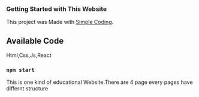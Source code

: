 ### Getting Started with This Website

This project was Made with [Simple Coding](https://karate-hero.netlify.app/).

## Available Code

Html,Css,Js,React

### `npm start`
This is one kind of educational Website.There are 4 page every pages have differnt structure

